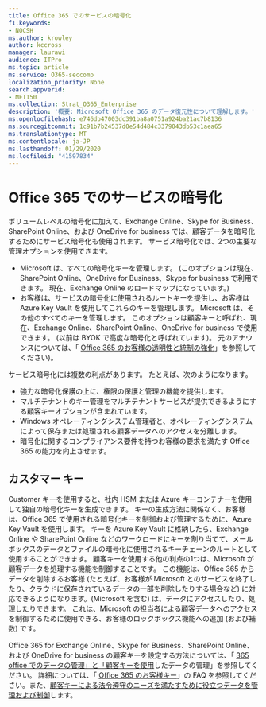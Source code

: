 ```yaml
---
title: Office 365 でのサービスの暗号化
f1.keywords:
- NOCSH
ms.author: krowley
author: kccross
manager: laurawi
audience: ITPro
ms.topic: article
ms.service: O365-seccomp
localization_priority: None
search.appverid:
- MET150
ms.collection: Strat_O365_Enterprise
description: '概要: Microsoft Office 365 のデータ復元性について理解します。'
ms.openlocfilehash: e746db47003dc391ba8a0751a924ba21ac7b8136
ms.sourcegitcommit: 1c91b7b24537d0e54d484c3379043db53c1aea65
ms.translationtype: MT
ms.contentlocale: ja-JP
ms.lasthandoff: 01/29/2020
ms.locfileid: "41597834"
---
```

# <a name="office-365-service-encryption"></a>Office 365 でのサービスの暗号化

ボリュームレベルの暗号化に加えて、Exchange Online、Skype for Business、SharePoint Online、および OneDrive for business では、顧客データを暗号化するためにサービス暗号化も使用されます。 サービス暗号化では、2つの主要な管理オプションを使用できます。
- Microsoft は、すべての暗号化キーを管理します。 (このオプションは現在、SharePoint Online、OneDrive for Business、Skype for business で利用できます。 現在、Exchange Online のロードマップになっています。)
- お客様は、サービスの暗号化に使用されるルートキーを提供し、お客様は Azure Key Vault を使用してこれらのキーを管理します。 Microsoft は、その他のすべてのキーを管理します。 このオプションは顧客キーと呼ばれ、現在、Exchange Online、SharePoint Online、OneDrive for business で使用できます。 (以前は BYOK で高度な暗号化と呼ばれています)。 元のアナウンスについては、「 [Office 365 のお客様の透明性と統制の強化](https://blogs.office.com/2015/04/21/enhancing-transparency-and-control-for-office-365-customers/)」を参照してください)。

サービス暗号化には複数の利点があります。 たとえば、次のようになります。
- 強力な暗号化保護の上に、権限の保護と管理の機能を提供します。
- マルチテナントのキー管理をマルチテナントサービスが提供できるようにする顧客キーオプションが含まれています。
- Windows オペレーティングシステム管理者と、オペレーティングシステムによって保存または処理される顧客データへのアクセスを分離します。
- 暗号化に関するコンプライアンス要件を持つお客様の要求を満たす Office 365 の能力を向上させます。

## <a name="customer-key"></a>カスタマー キー
Customer キーを使用すると、社内 HSM または Azure キーコンテナーを使用して独自の暗号化キーを生成できます。 キーの生成方法に関係なく、お客様は、Office 365 で使用される暗号化キーを制御および管理するために、Azure Key Vault を使用します。 キーを Azure Key Vault に格納したら、Exchange Online や SharePoint Online などのワークロードにキーを割り当てて、メールボックスのデータとファイルの暗号化に使用されるキーチェーンのルートとして使用することができます。
顧客キーを使用する他の利点の1つは、Microsoft が顧客データを処理する機能を制御することです。 この機能は、Office 365 からデータを削除するお客様 (たとえば、お客様が Microsoft とのサービスを終了したり、クラウドに保存されているデータの一部を削除したりする場合など) に対応できるようになります。(Microsoft を含む) は、データにアクセスしたり、処理したりできます。 これは、Microsoft の担当者による顧客データへのアクセスを制御するために使用できる、お客様のロックボックス機能への追加 (および補数) です。

Office 365 for Exchange Online、Skype for Business、SharePoint Online、および OneDrive for business の顧客キーを設定する方法については、「 [365 office でのデータの管理」と「顧客キーを使用](https://support.office.com/article/Controlling-your-data-in-Office-365-using-Customer-Key-f2cd475a-e592-46cf-80a3-1bfb0fa17697)したデータの管理」を参照してください。 詳細については、「 [Office 365 のお客様キー](https://support.office.com/article/Customer-Key-for-Office-365-FAQ-41ae293a-bd5c-4083-acd8-e1a2b4329da6)」の FAQ を参照してください。また、[顧客キーによる法令遵守のニーズを満たすために役立つデータを管理および制御](https://techcommunity.microsoft.com/t5/Microsoft-Ignite-Content-2017/Manage-and-control-your-data-to-help-meet-compliance-needs-with/td-p/117580)します。
